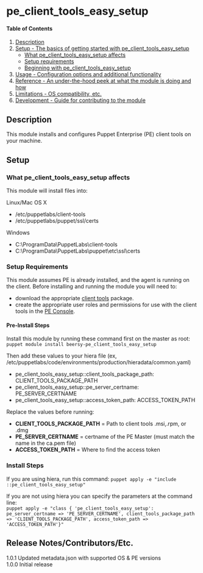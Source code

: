 # pe_client_tools_easy_setup

#### Table of Contents

1. [Description](#description)
1. [Setup - The basics of getting started with pe_client_tools_easy_setup](#setup)
    * [What pe_client_tools_easy_setup affects](#what-pe_client_tools_easy_setup-affects)
    * [Setup requirements](#setup-requirements)
    * [Beginning with pe_client_tools_easy_setup](#beginning-with-pe_client_tools_easy_setup)
1. [Usage - Configuration options and additional functionality](#usage)
1. [Reference - An under-the-hood peek at what the module is doing and how](#reference)
1. [Limitations - OS compatibility, etc.](#limitations)
1. [Development - Guide for contributing to the module](#development)

## Description
This module installs and configures Puppet Enterprise (PE) client tools on your machine.
## Setup
### What pe_client_tools_easy_setup affects

This module will install files into:  

Linux/Mac OS X
* /etc/puppetlabs/client-tools
* /etc/puppetlabs/puppet/ssl/certs

Windows  
* C:\ProgramData\PuppetLabs\client-tools
* C:\ProgramData\PuppetLabs\puppet\etc\ssl\certs

### Setup Requirements
This module assumes PE is already installed, and the agent is running on the client. Before installing and running the module you will need to:
* download the appropriate [client tools](https://puppet.com/download-puppet-enterprise) package.
* create the appropriate user roles and permissions for use with the client tools in the [PE Console](https://docs.puppet.com/pe/latest/rbac_intro.html).

#### Pre-Install Steps
Install this module by running these command first on the master as root:  
`puppet module install beersy-pe_client_tools_easy_setup`  

Then add these values to your hiera file (ex, /etc/puppetlabs/code/environments/production/hieradata/common.yaml)

* pe_client_tools_easy_setup::client_tools_package_path: CLIENT_TOOLS_PACKAGE_PATH
* pe_client_tools_easy_setup::pe_server_certname: PE_SERVER_CERTNAME
* pe_client_tools_easy_setup::access_token_path: ACCESS_TOKEN_PATH

Replace the values before running:
* **CLIENT_TOOLS_PACKAGE_PATH** = Path to client tools .msi,.rpm, or .dmg
* **PE_SERVER_CERTNAME** = certname of the PE Master (must match the name in the ca.pem file)
* **ACCESS_TOKEN_PATH**  = Where to find the access token

### Install Steps

If you are using hiera, run this command:
`puppet apply -e "include ::pe_client_tools_easy_setup"`

If you are not using hiera you can specify the parameters at the command line:  
`puppet apply -e "class { 'pe_client_tools_easy_setup': pe_server_certname => 'PE_SERVER_CERTNAME', client_tools_package_path => 'CLIENT_TOOLS_PACKAGE_PATH', access_token_path => 'ACCESS_TOKEN_PATH'}"`

## Release Notes/Contributors/Etc.

1.0.1 Updated metadata.json with supported OS & PE versions  
1.0.0 Initial release
